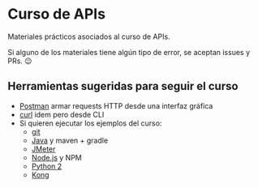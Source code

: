 # Curso de APIs
Materiales prácticos asociados al curso de APIs. 

Si alguno de los materiales tiene algún tipo de error, se aceptan issues y PRs. 😉

## Herramientas sugeridas para seguir el curso
* [Postman](https://www.postman.com/downloads/) armar requests HTTP desde una interfaz gráfica
* [curl](https://curl.se/download.html) idem pero desde CLI
* Si quieren ejecutar los ejemplos del curso:
  * [git](https://git-scm.com/downloads)
  * [Java](https://jdk.java.net/) y maven + gradle
  * [JMeter](https://jmeter.apache.org/download_jmeter.cgi)
  * [Node.js](https://nodejs.org/en/download/) y NPM 
  * [Python 2](https://www.python.org/downloads/)
  * [Kong](https://konghq.com/install#kong-gateway)
